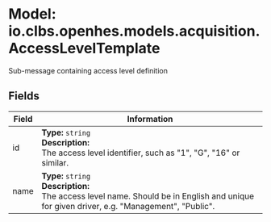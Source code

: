 # Model: io.clbs.openhes.models.acquisition.AccessLevelTemplate

Sub-message containing access level definition

## Fields

| Field | Information |
| --- | --- |
| id | <b>Type:</b> `string`<br><b>Description:</b><br>The access level identifier, such as "1", "G", "16" or similar. |
| name | <b>Type:</b> `string`<br><b>Description:</b><br>The access level name. Should be in English and unique for given driver, e.g. "Management", "Public". |

